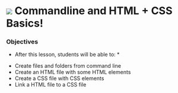 # ![](https://tuanthong138.files.wordpress.com/2016/10/html_css.jpg) Commandline and HTML + CSS Basics!

### Objectives

* After this lesson, students will be able to: *

- Create files and folders from command line
- Create an HTML file with some HTML elements
- Create a CSS file with CSS elements
- Link a HTML file to a CSS file

###

